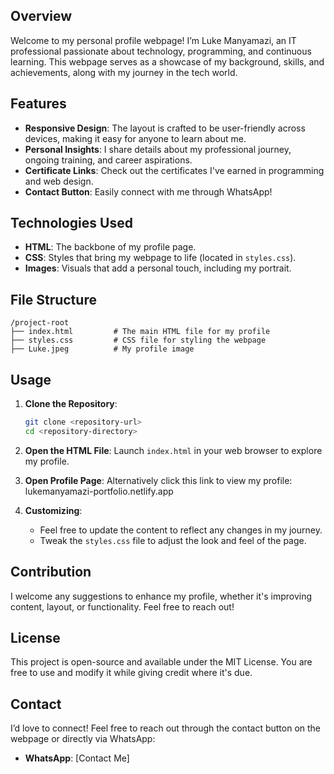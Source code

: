## Overview

Welcome to my personal profile webpage! I’m Luke Manyamazi, an IT professional passionate about technology, programming, and continuous learning. This webpage serves as a showcase of my background, skills, and achievements, along with my journey in the tech world.

## Features

- **Responsive Design**: The layout is crafted to be user-friendly across devices, making it easy for anyone to learn about me.
- **Personal Insights**: I share details about my professional journey, ongoing training, and career aspirations.
- **Certificate Links**: Check out the certificates I've earned in programming and web design.
- **Contact Button**: Easily connect with me through WhatsApp!

## Technologies Used

- **HTML**: The backbone of my profile page.
- **CSS**: Styles that bring my webpage to life (located in `styles.css`).
- **Images**: Visuals that add a personal touch, including my portrait.

## File Structure

```
/project-root
├── index.html         # The main HTML file for my profile
├── styles.css         # CSS file for styling the webpage
├── Luke.jpeg          # My profile image
```

## Usage

1. **Clone the Repository**:
   ```bash
   git clone <repository-url>
   cd <repository-directory>
   ```

2. **Open the HTML File**:
   Launch `index.html` in your web browser to explore my profile.
   
4. **Open Profile Page**:
   Alternatively click this link to view my profile: lukemanyamazi-portfolio.netlify.app
   
3. **Customizing**:
   - Feel free to update the content to reflect any changes in my journey.
   - Tweak the `styles.css` file to adjust the look and feel of the page.

## Contribution

I welcome any suggestions to enhance my profile, whether it's improving content, layout, or functionality. Feel free to reach out!

## License

This project is open-source and available under the MIT License. You are free to use and modify it while giving credit where it's due.

## Contact

I’d love to connect! Feel free to reach out through the contact button on the webpage or directly via WhatsApp:

- **WhatsApp**: [Contact Me]

